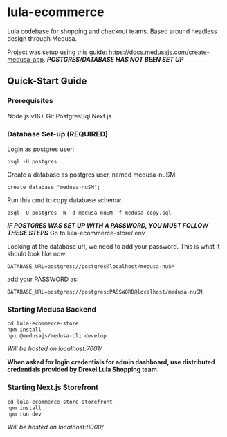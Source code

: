 # lula-ecommerce
Lula codebase for shopping and checkout teams. Based around headless design through Medusa.

Project was setup using this guide: https://docs.medusajs.com/create-medusa-app.
***POSTGRES/DATABASE HAS NOT BEEN SET UP***

## Quick-Start Guide  

### Prerequisites
Node.js v16+
Git
PostgresSql
Next.js

### Database Set-up (REQUIRED)
Login as postgres user:
```
psql -U postgres
```

Create a database as postgres user, named medusa-nuSM:
```
create database "medusa-nuSM";
```

Run this cmd to copy database schema:
```
psql -U postgres -W -d medusa-nuSM -f medusa-copy.sql
```

***IF POSTGRES WAS SET UP WITH A PASSWORD, YOU MUST FOLLOW THESE STEPS***
Go to lula-ecommerce-store/.env

Looking at the database url, we need to add your password.
This is what it should look like now:
```
DATABASE_URL=postgres://postgres@localhost/medusa-nuSM
```

add your PASSWORD as:
```
DATABASE_URL=postgres://postgres:PASSWORD@localhost/medusa-nuSM
```

### Starting Medusa Backend
```
cd lula-ecommerce-store
npm install
npx @medusajs/medusa-cli develop
```

*Will be hosted on localhost:7001/*

**When asked for login credentials for admin dashboard, use distributed credentials provided by Drexel Lula Shopping team.**

### Starting Next.js Storefront
```
cd lula-ecommerce-store-storefront
npm install
npm run dev
```

*Will be hosted on localhost:8000/*

